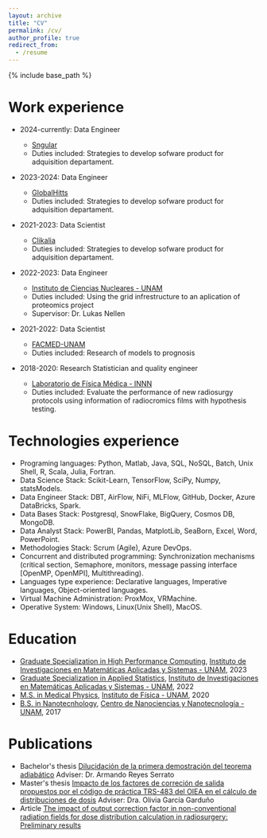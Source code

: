 ```yaml
---
layout: archive
title: "CV"
permalink: /cv/
author_profile: true
redirect_from:
  - /resume
---
```


{% include base_path %}

Work experience
======

* 2024-currently: Data Engineer
  * [Sngular](https://www.sngular.com/)
  * Duties included: Strategies to develop sofware product for adquisition departament.

* 2023-2024: Data Engineer
  * [GlobalHitts](https://globalhitss.com/)
  * Duties included: Strategies to develop sofware product for adquisition departament.

* 2021-2023: Data Scientist
  * [Clikalia](https://clikalia.com/mx)
  * Duties included: Strategies to develop sofware product for adquisition departament.

* 2022-2023: Data Engineer
  * [Instituto de Ciencias Nucleares - UNAM](https://www.nucleares.unam.mx/secretaria_de_computo_redes_y_telecomunicaciones.php)
  * Duties included: Using the grid infrestructure to an aplication of proteomics project
  * Supervisor: Dr. Lukas Nellen

* 2021-2022: Data Scientist
  * [FACMED-UNAM](http://radiofarmacia.facmed.unam.mx/investigacion.html)
  * Duties included: Research of models to prognosis
 
* 2018-2020: Research Statistician and quality engineer
  * [Laboratorio de Física Médica - INNN](http://www.innn.salud.gob.mx/interna/investigacion/departamentos/fisica.html)
  * Duties included: Evaluate the performance of new radiosurgy protocols using information of radiocromics films with hypothesis testing.

Technologies experience
======
  * Programing languages: Python, Matlab, Java, SQL, NoSQL, Batch, Unix Shell, R, Scala, Julia, Fortran.
  * Data Science Stack: Scikit-Learn, TensorFlow, SciPy, Numpy, statsModels.
  * Data Engineer Stack: DBT, AirFlow, NiFi, MLFlow, GitHub, Docker, Azure DataBricks, Spark.
  * Data Bases Stack: Postgresql, SnowFlake, BigQuery, Cosmos DB, MongoDB.
  * Data Analyst Stack: PowerBI, Pandas, MatplotLib, SeaBorn, Excel, Word, PowerPoint.
  * Methodologies Stack: Scrum (Agile), Azure DevOps.
  * Concurrent and distributed programming: Synchronization mechanisms (critical section, Semaphore, monitors, message passing interface [OpenMP, OpenMPI], Multithreading).
  * Languages type experience: Declarative languages, Imperative languages, Object-oriented languages.
  * Virtual Machine Administration: ProxMox, VRMachine.
  * Operative System: Windows, Linux(Unix Shell), MacOS.

Education
======
* [Graduate Specialization in High Performance Computing](http://www.pcic.unam.mx/index.php), [Instituto de Investigaciones en Matemáticas Aplicadas y Sistemas - UNAM](https://www.iimas.unam.mx/), 2023
* [Graduate Specialization in Applied Statistics](https://www.posgrado.unam.mx/matematicas/es/especializacion-en-estad%C3%ADstica-aplicada), [Instituto de Investigaciones en Matemáticas Aplicadas y Sistemas - UNAM](https://www.iimas.unam.mx/), 2022
* [M.S. in Medical Physics](https://w2.fisica.unam.mx/fismed), [Instituto de Física - UNAM](https://www.fisica.unam.mx/), 2020
* [B.S. in Nanotecnhology](https://nanolic.ens.cnyn.unam.mx/inicio), [Centro de Nanociencias y Nanotecnología - UNAM](https://www.cnyn.unam.mx/), 2017

Publications
======
  * Bachelor's thesis [Dilucidación de la primera demostración del teorema adiabático](http://132.248.9.195/ptd2017/octubre/0767016/Index.html) Adviser: Dr. Armando Reyes Serrato
  * Master's thesis [Impacto de los factores de correción de salida propuestos por el código de práctica TRS-483 del OIEA en el cálculo de distribuciones de dosis](http://132.248.9.195/ptd2021/junio/0812636/Index.html) Adviser: Dra. Olivia García Garduño
  * Article [The impact of output correction factor in non-conventional radiation fields for dose distribution calculation in radiosurgery: Preliminary results](https://pubs.aip.org/aip/acp/article/2348/1/050034/999890/The-impact-of-output-correction-factor-in-non)
  
